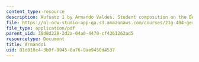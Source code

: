 ```yaml
---
content_type: resource
description: Aufsatz 1 by Armando Valdes. Student composition on the Berlin Wall.
file: https://ol-ocw-studio-app-qa.s3.amazonaws.com/courses/21g-404-german-iv-spring-2005/81d018c43b0f90458a768ae9450d4537_MIT21G_404S05_aufsatz1arma.pdf
file_type: application/pdf
parent_uid: 36d8d228-2d2a-04a0-4470-cf4361263ad5
resourcetype: Document
title: Armando1
uid: 81d018c4-3b0f-9045-8a76-8ae9450d4537
---
```

